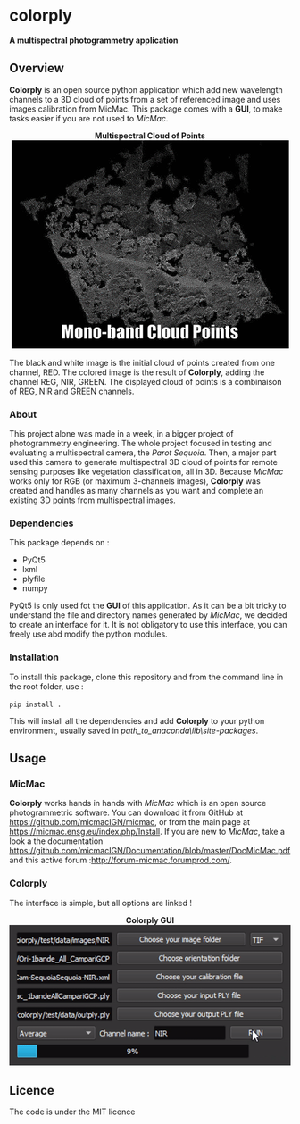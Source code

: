 # colorply

**A multispectral photogrammetry application**

## Overview

**Colorply** is an open source python application which add new wavelength channels to a 3D cloud of points from a set of referenced image and uses images calibration from MicMac. 
This package comes with a **GUI**, to make tasks easier if you are not used to *MicMac*.

<p align="center">
  <b>Multispectral Cloud of Points</b><br>
  <img src="img/multicloud.gif">
  <br>
</p>

The black and white image is the initial cloud of points created from one channel, RED.
The colored image is the result of **Colorply**, adding the channel REG, NIR, GREEN.
The displayed cloud of points is a combinaison of REG, NIR and GREEN channels.

### About

This project alone was made in a week, in a bigger project of photogrammetry engineering. The whole project focused in testing and evaluating a multispectral camera, the *Parot Sequoia*. Then, a major part used this camera to generate multispectral 3D cloud of points for remote sensing purposes like vegetation classification, all in 3D. Because *MicMac* works only for RGB (or maximum 3-channels images), **Colorply** was created and handles as many channels as you want and complete an existing 3D points from multispectral images.

### Dependencies

This package depends on :
  - PyQt5
  - lxml
  - plyfile
  - numpy
 
PyQt5 is only used fot the **GUI** of this application. As it can be a bit tricky to understand the file and directory names generated by *MicMac*, we decided to create an interface for it. It is not obligatory to use this interface, you can freely use abd modify the python modules.

### Installation

To install this package, clone this repository and from the command line in the root folder, use :

`pip install .`

This will install all the dependencies and add **Colorply** to your python environment, usually saved in *path_to_anaconda\lib\site-packages*.


## Usage

### MicMac

**Colorply** works hands in hands with *MicMac* which is an open source photogrammetric software. You can download it from GitHub at https://github.com/micmacIGN/micmac, or from the main page at https://micmac.ensg.eu/index.php/Install.
If you are new to *MicMac*, take a look a the documentation https://github.com/micmacIGN/Documentation/blob/master/DocMicMac.pdf and this active forum :http://forum-micmac.forumprod.com/.


### Colorply

The interface is simple, but all options are linked !

<p align="center">
  <b>Colorply GUI</b><br>
  <img src="img/colorply.gif">
  <br>
</p>



## Licence
The code is under the MIT licence
